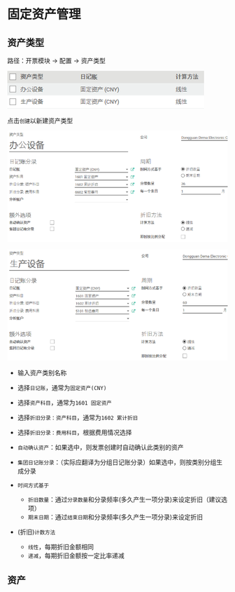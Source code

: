 # 固定资产管理

## 资产类型

路径：开票模块 -> 配置 -> 资产类型

![资产类别](_images/asset_type3.PNG)

点击`创建`以新建资产类型

![资产类别](_images/asset_type.PNG)

![资产类别](_images/asset_type2.PNG)

* 输入资产类别名称

* 选择`日记账`，通常为`固定资产(CNY)`
* 选择`资产科目`，通常为`1601 固定资产`
* 选择`折旧分录：资产科目`，通常为`1602 累计折旧`
* 选择`折旧分录：费用科目`，根据费用情况选择

* `自动确认资产`：如果选中，则发票创建时自动确认此类别的资产
* `集团日记账分录`：（实际应翻译为分组日记账分录）如果选中，则按类别分组生成分录

* `时间方式基于`
  * `折旧数量`：通过`分录数量`和分录频率(多久产生一项分录)来设定折旧（建议选项）
  * `期末日期`：通过`结束日期`和分录频率(多久产生一项分录)来设定折旧

* (折旧)`计数方法`
  * `线性`，每期折旧金额相同
  * `递减`，每期折旧金额按一定比率递减

## 资产